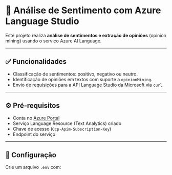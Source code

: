 # 💬 Análise de Sentimento com Azure Language Studio

Este projeto realiza **análise de sentimentos e extração de opiniões** (opinion mining) usando o serviço Azure AI Language.

---

## ✅ Funcionalidades

- Classificação de sentimentos: positivo, negativo ou neutro.
- Identificação de opiniões em textos com suporte a `opinionMining`.
- Envio de requisições para a API Language Studio da Microsoft via `curl`.

---

## ⚙️ Pré-requisitos

- Conta no [Azure Portal](https://portal.azure.com/)
- Serviço Language Resource (Text Analytics) criado
- Chave de acesso (`Ocp-Apim-Subscription-Key`)
- Endpoint do serviço

---

## 🔐 Configuração

Crie um arquivo `.env` com:

